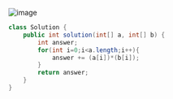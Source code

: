 ![image](https://user-images.githubusercontent.com/64088250/169530240-0dcac4e3-97c8-40fe-8884-9214753decdf.png)

```Java
class Solution {
    public int solution(int[] a, int[] b) {
        int answer;
        for(int i=0;i<a.length;i++){
            answer += (a[i])*(b[i]);
        }
        return answer;
    }
}
```
